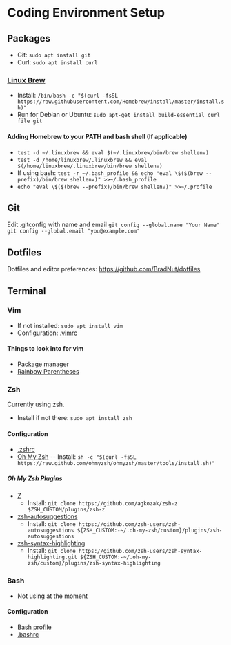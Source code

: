 # Coding Environment Setup

## Packages

- Git: `sudo apt install git`
- Curl: `sudo apt install curl`

### [Linux Brew](https://docs.brew.sh/Homebrew-on-Linux)

- Install: `/bin/bash -c "$(curl -fsSL https://raw.githubusercontent.com/Homebrew/install/master/install.sh)"`
- Run for Debian or Ubuntu: `sudo apt-get install build-essential curl file git`

#### Adding Homebrew to your PATH and bash shell (If applicable)

- `test -d ~/.linuxbrew && eval $(~/.linuxbrew/bin/brew shellenv)`
- `test -d /home/linuxbrew/.linuxbrew && eval $(/home/linuxbrew/.linuxbrew/bin/brew shellenv)`
- If using bash: `test -r ~/.bash_profile && echo "eval \$($(brew --prefix)/bin/brew shellenv)" >>~/.bash_profile`
- `echo "eval \$($(brew --prefix)/bin/brew shellenv)" >>~/.profile`

## Git

Edit .gitconfig with name and email
`git config --global.name "Your Name"`
`git config --global.email "you@example.com"`

## Dotfiles

Dotfiles and editor preferences: https://github.com/BradNut/dotfiles

## Terminal

### Vim

- If not installed: `sudo apt install vim`
- Configuration: [.vimrc](https://github.com/BradNut/dotfiles/blob/master/.vimrc)

#### Things to look into for vim

- Package manager
- [Rainbow Parentheses](https://github.com/frazrepo/vim-rainbow)

### Zsh

Currently using zsh.

- Install if not there: `sudo apt install zsh`

#### Configuration

- [.zshrc](https://github.com/BradNut/dotfiles/blob/master/.zshrc)
- [Oh My Zsh](https://ohmyzsh.sh)
  -- Install: `sh -c "$(curl -fsSL https://raw.github.com/ohmyzsh/ohmyzsh/master/tools/install.sh)"`

##### Oh My Zsh Plugins

- [Z](https://github.com/agkozak/zsh-z)
    * Install: `git clone https://github.com/agkozak/zsh-z $ZSH_CUSTOM/plugins/zsh-z`
- [zsh-autosuggestions](https://github.com/zsh-users/zsh-autosuggestions)
    * Install: `git clone https://github.com/zsh-users/zsh-autosuggestions ${ZSH_CUSTOM:-~/.oh-my-zsh/custom}/plugins/zsh-autosuggestions`
- [zsh-syntax-highlighting](https://github.com/zsh-users/zsh-syntax-highlighting)
    * Install: `git clone https://github.com/zsh-users/zsh-syntax-highlighting.git ${ZSH_CUSTOM:-~/.oh-my-zsh/custom}/plugins/zsh-syntax-highlighting`

### Bash

- Not using at the moment

#### Configuration

- [Bash profile](https://github.com/BradNut/dotfiles/blob/master/.bash_profile)
- [.bashrc](https://github.com/BradNut/dotfiles/blob/master/.bashrc)
